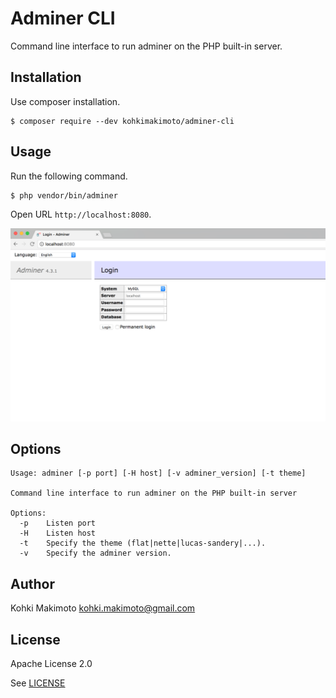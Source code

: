 # Adminer CLI

Command line interface to run adminer on the PHP built-in server.

## Installation

Use composer installation.

```
$ composer require --dev kohkimakimoto/adminer-cli
```

## Usage

Run the following command.

```
$ php vendor/bin/adminer
```

Open URL `http://localhost:8080`.

![screen.png](https://raw.githubusercontent.com/kohkimakimoto/adminer-cli/master/screen.png)

## Options

```
Usage: adminer [-p port] [-H host] [-v adminer_version] [-t theme]

Command line interface to run adminer on the PHP built-in server

Options:
  -p    Listen port
  -H    Listen host
  -t    Specify the theme (flat|nette|lucas-sandery|...).
  -v    Specify the adminer version.

```

## Author 

Kohki Makimoto <kohki.makimoto@gmail.com>

## License

Apache License 2.0

See [LICENSE](./LICENSE)


